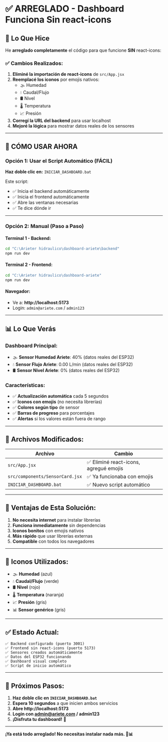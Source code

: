 # ✅ ARREGLADO - Dashboard Funciona Sin react-icons

## 🎯 Lo Que Hice

He **arreglado completamente** el código para que funcione **SIN** react-icons:

### ✅ Cambios Realizados:

1. **Eliminé la importación de react-icons** de `src/App.jsx`
2. **Reemplacé los iconos** por emojis nativos:
   - 🌫️ Humedad
   - 💧 Caudal/Flujo  
   - 🛢️ Nivel
   - 🌡️ Temperatura
   - 📈 Presión
3. **Corregí la URL del backend** para usar localhost
4. **Mejoré la lógica** para mostrar datos reales de los sensores

---

## 🚀 CÓMO USAR AHORA

### Opción 1: Usar el Script Automático (FÁCIL)

**Haz doble clic en:** `INICIAR_DASHBOARD.bat`

Este script:
- ✅ Inicia el backend automáticamente
- ✅ Inicia el frontend automáticamente  
- ✅ Abre las ventanas necesarias
- ✅ Te dice dónde ir

---

### Opción 2: Manual (Paso a Paso)

#### Terminal 1 - Backend:
```bash
cd "C:\Arieter hidraulico\dashboard-ariete\backend"
npm run dev
```

#### Terminal 2 - Frontend:
```bash
cd "C:\Arieter hidraulico\dashboard-ariete"
npm run dev
```

#### Navegador:
- Ve a: **http://localhost:5173**
- Login: `admin@ariete.com` / `admin123`

---

## 📊 Lo Que Verás

### Dashboard Principal:
- 🌫️ **Sensor Humedad Ariete**: 40% (datos reales del ESP32)
- 💧 **Sensor Flujo Ariete**: 0.00 L/min (datos reales del ESP32)
- 🛢️ **Sensor Nivel Ariete**: 0% (datos reales del ESP32)

### Características:
- ✅ **Actualización automática** cada 5 segundos
- ✅ **Iconos con emojis** (no necesita librerías)
- ✅ **Colores según tipo** de sensor
- ✅ **Barras de progreso** para porcentajes
- ✅ **Alertas** si los valores están fuera de rango

---

## 🔧 Archivos Modificados:

| Archivo | Cambio |
|---------|--------|
| `src/App.jsx` | ✅ Eliminé react-icons, agregué emojis |
| `src/components/SensorCard.jsx` | ✅ Ya funcionaba con emojis |
| `INICIAR_DASHBOARD.bat` | ✅ Nuevo script automático |

---

## 🎯 Ventajas de Esta Solución:

1. **No necesita internet** para instalar librerías
2. **Funciona inmediatamente** sin dependencias
3. **Iconos bonitos** con emojis nativos
4. **Más rápido** que usar librerías externas
5. **Compatible** con todos los navegadores

---

## 📱 Iconos Utilizados:

- 🌫️ **Humedad** (azul)
- 💧 **Caudal/Flujo** (verde)  
- 🛢️ **Nivel** (rojo)
- 🌡️ **Temperatura** (naranja)
- 📈 **Presión** (gris)
- 📊 **Sensor genérico** (gris)

---

## ✅ Estado Actual:

```
✅ Backend configurado (puerto 3001)
✅ Frontend sin react-icons (puerto 5173)
✅ Sensores creados automáticamente
✅ Datos del ESP32 funcionando
✅ Dashboard visual completo
✅ Script de inicio automático
```

---

## 🚀 Próximos Pasos:

1. **Haz doble clic en `INICIAR_DASHBOARD.bat`**
2. **Espera 10 segundos** a que inicien ambos servicios
3. **Abre http://localhost:5173**
4. **Login con admin@ariete.com / admin123**
5. **¡Disfruta tu dashboard!** 🎉

---

**¡Ya está todo arreglado! No necesitas instalar nada más. 🚀📊**


